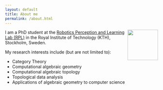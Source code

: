 ```yaml
---
layout: default
title: About me
permalink: /about.html
---
```


<img src="{{ site.baseurl }}{% link img/photo.jpg %}" align="right" width="100px">

I am a PhD student at the [Robotics Perception and Learning Lab (RPL)](www.kth.se/rpl) in the Royal Institute of Technology (KTH), Stockholm, Sweden.

My research interests include (but are not limited to):

- Category Theory
- Computational algebraic geometry
- Computational algebraic topology
- Topological data analysis
- Applications of algebraic geometry to computer science

